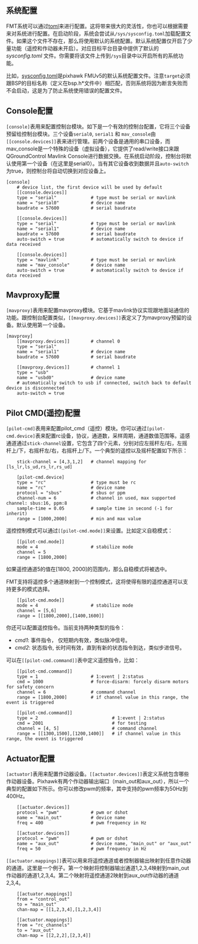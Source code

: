 
## 系统配置

FMT系统可以通过[toml](https://toml.io/en/)来进行配置。这将带来很大的灵活性，你也可以根据需要来对系统进行配置。在启动阶段，系统会尝试从`/sys/sysconfig.toml`加载配置文件。如果这个文件不存在，那么将使用默认的系统配置。默认系统配置仅开启了少量功能（遥控和作动器未开启）。对应目标平台目录中提供了默认的*sysconfig.toml* 文件。你需要将该文件上传到`/sys`目录中以开启所有的系统功能。

比如，[sysconfig.toml](https://github.com/Firmament-Autopilot/FMT-Firmware/blob/master/target/pixhawk/fmu-v5/sysconfig.toml)是pixhawk FMUv5的默认系统配置文件。注意`target`必须跟BSP的目标名称（定义在bsp.h*文件中）相匹配，否则系统将因为断言失败而不会启动，这是为了防止系统使用错误的配置文件。

## Console配置

`[console]`表用来配置控制台模块。如下是一个有效的控制台配置，它将三个设备预留给控制台模块。三个设备`serial0`, `serial1` 和 `mav_console`由`[[console.devices]]`表来进行管理。前两个设备是通用的串口设备，而mav_console是一个特殊的设备（虚拟设备），它提供了read/write接口来跟QGroundControl Mavlink Console进行数据交换。在系统启动阶段，控制台将默认使用第一个设备（在这里是serial0）。当有其它设备收到数据并且`auto-switch`为true，则控制台将自动切换到对应设备上。

```
[console]
    # device list, the first device will be used by default
    [[console.devices]]
    type = "serial"             # type must be serial or mavlink
    name = "serial0"            # device name
    baudrate = 57600            # serial baudrate

    [[console.devices]]
    type = "serial"             # type must be serial or mavlink
    name = "serial1"            # device name
    baudrate = 57600            # serial baudrate
    auto-switch = true          # automatically switch to device if data received

    [[console.devices]]
    type = "mavlink"            # type must be serial or mavlink
    name = "mav_console"        # device name
    auto-switch = true          # automatically switch to device if data received
```

## Mavproxy配置

`[mavproxy]`表用来配置mavproxy模块。它基于mavlink协议实现跟地面站通信的功能。跟控制台配置类似，`[[mavproxy.devices]]`表定义了为mavproxy预留的设备。默认使用第一个设备。

```
[mavproxy]
    [[mavproxy.devices]]        # channel 0
    type = "serial"
    name = "serial1"            # device name
    baudrate = 57600            # serial baudrate

    [[mavproxy.devices]]        # channel 1
    type = "usb"
    name = "usbd0"              # device name
    # automatically switch to usb if connected, switch back to default device is disconnected
    auto-switch = true
```

## Pilot CMD(遥控)配置

`[pilot-cmd]`表用来配置pilot_cmd（遥控）模块。你可以通过`[pilot-cmd.device]`表来配置rc设备，协议，通道数，采样周期，通道数值范围等。遥感通道通过`stick-channel`设置，它包含了四个元素，分别对应左摇杆左/右，左摇杆上/下，右摇杆左/右，右摇杆上/下。一个典型的遥控以及摇杆配置如下所示：

```
    stick-channel = [4,3,1,2]   # channel mapping for [ls_lr,ls_ud,rs_lr,rs_ud]

    [pilot-cmd.device]
    type = "rc"                 # type must be rc
    name = "rc"                 # device name
    protocol = "sbus"           # sbus or ppm
    channel-num = 6             # channel in used, max supported channel: sbus:16, ppm:8
    sample-time = 0.05          # sample time in second (-1 for inherit)
    range = [1000,2000]         # min and max value
```

遥控控制模式可以通过`[[pilot-cmd.mode]]`来设置。比如定义自稳模式：

```
    [[pilot-cmd.mode]]
    mode = 4                    # stabilize mode
    channel = 5
    range = [1800,2000]
```

如果遥控通道5的值在[1800, 2000]的范围内，那么自稳模式将被选中。

FMT支持将遥控多个通道映射到一个控制模式，这将使得有限的遥控通道可以支持更多的模式选择。

```
    [[pilot-cmd.mode]]
    mode = 4                    # stabilize mode
    channel = [5,6]
    range = [[1800,2000],[1400,1600]]
```

你还可以配置遥控指令。当前支持两种类型的指令：

- *cmd1*: 事件指令， 仅短期内有效，类似脉冲信号。
- *cmd2*: 状态指令, 长时间有效，直到有新的状态指令到达，类似步进信号。

可以在`[[pilot-cmd.command]]`表中定义遥控指令，比如：

```
    [[pilot-cmd.command]]
    type = 1                    # 1:event | 2:status
    cmd = 1000                  # force-disarm: forcely disarm motors for safety concern
    channel = 6                 # command channel
    range = [1800,2000]         # if channel value in this range, the event is triggered

    [[pilot-cmd.command]]
    type = 2                            # 1:event | 2:status
    cmd = 2001                          # for testing
    channel = [4, 5]                    # command channel
    range = [[1300,1500],[1200,1400]]   # if channel value in this range, the event is triggered
```

## Actuator配置

`[actuator]`表用来配置作动器设备。`[[actuator.devices]]`表定义系统包含哪些作动器设备。Pixhawk有两个作动器输出端口（main_out和aux_out），所以一个典型的配置如下所示。你可以修改pwm的频率，其中支持的pwm频率为50Hz到400Hz。

```
    [[actuator.devices]]
    protocol = "pwm"            # pwm or dshot
    name = "main_out"           # device name
    freq = 400                  # pwm frequency in Hz

    [[actuator.devices]]
    protocol = "pwm"            # pwm or dshot
    name = "aux_out"            # device name, "main_out" or "aux_out"
    freq = 50                   # pwm frequency in Hz
```

`[[actuator.mappings]]`表可以用来将遥控通道或者控制器输出映射到任意作动器的通道。这里是一个例子。第一个映射将控制器输出通道1,2,3,4映射到main_out作动器的通道1,2,3,4。第二个映射将遥控通道2映射到aux_out作动器的通道2,3,4。

```
    [[actuator.mappings]]
    from = "control_out"
    to = "main_out"
    chan-map = [[1,2,3,4],[1,2,3,4]]

    [[actuator.mappings]]
    from = "rc_channels"
    to = "aux_out"
    chan-map = [[2,2,2],[2,3,4]]
```
